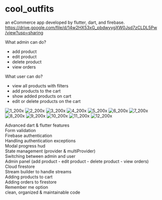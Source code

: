 # cool_outfits

an eCommerce app developed by flutter, dart, and firebase.  
https://drive.google.com/file/d/14w2HX53xG_pbdwvygXW0Jsd7zCLDL5Pw/view?usp=sharing  

What admin can do?
- add product  
- edit product  
- delete product  
- view orders  

What user can do?
- view all products with filters  
- add products to the cart  
- show added products on cart  
- edit or delete products on the cart   

![1_200x](https://user-images.githubusercontent.com/70852067/99306920-8185d280-285e-11eb-8e1a-12cf9e61ee07.png)
![2_200x](https://user-images.githubusercontent.com/70852067/99306924-834f9600-285e-11eb-98f9-cfb5291b6c38.png)
![3_200x](https://user-images.githubusercontent.com/70852067/99306927-8480c300-285e-11eb-9d0e-199f6da1a300.png)
![4_200x](https://user-images.githubusercontent.com/70852067/99306934-864a8680-285e-11eb-8e38-136a82a30202.png)
![5_200x](https://user-images.githubusercontent.com/70852067/99306939-877bb380-285e-11eb-9dcb-99e62bd424e6.png)
![6_200x](https://user-images.githubusercontent.com/70852067/99306944-89457700-285e-11eb-9c3c-7f9bbbab3de6.png)
![7_200x](https://user-images.githubusercontent.com/70852067/99306968-8cd8fe00-285e-11eb-9f1d-e948ed693382.png)
![8_200x](https://user-images.githubusercontent.com/70852067/99306973-8e0a2b00-285e-11eb-931d-4ffcbed0a162.png)
![9_200x](https://user-images.githubusercontent.com/70852067/99306978-906c8500-285e-11eb-8136-913b43a1b7f6.png)
![10_200x](https://user-images.githubusercontent.com/70852067/99306989-92364880-285e-11eb-87c5-7c76fa6e0217.png)
![11_200x](https://user-images.githubusercontent.com/70852067/99306997-94000c00-285e-11eb-9fcc-23880a283377.png)
![12_200x](https://user-images.githubusercontent.com/70852067/99307009-95c9cf80-285e-11eb-91f3-612518855b3c.png)  

Advanced dart & flutter features  
Form validation  
Firebase authentication  
Handling authentication exceptions  
Modal progress hud  
State management (provider & multiProvider)  
Switching between admin and user  
Admin panel (add product  - edit product - delete product - view orders)  
Cloud firestore  
Stream builder to handle streams  
Adding products to cart  
Adding orders to firestore  
Remember me option  
clean, organized & maintainable code  
